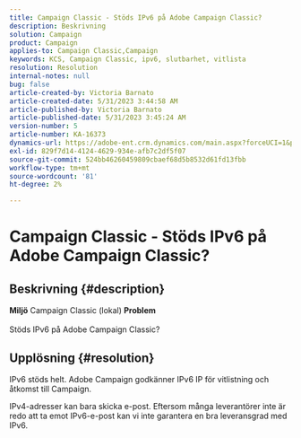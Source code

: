 ```yaml
---
title: Campaign Classic - Stöds IPv6 på Adobe Campaign Classic?
description: Beskrivning
solution: Campaign
product: Campaign
applies-to: Campaign Classic,Campaign
keywords: KCS, Campaign Classic, ipv6, slutbarhet, vitlista
resolution: Resolution
internal-notes: null
bug: false
article-created-by: Victoria Barnato
article-created-date: 5/31/2023 3:44:58 AM
article-published-by: Victoria Barnato
article-published-date: 5/31/2023 3:45:24 AM
version-number: 5
article-number: KA-16373
dynamics-url: https://adobe-ent.crm.dynamics.com/main.aspx?forceUCI=1&pagetype=entityrecord&etn=knowledgearticle&id=66d40181-65ff-ed11-8f6e-6045bd006149
exl-id: 829f7d14-4124-4629-934e-afb7c2df5f07
source-git-commit: 524bb46260459809cbaef68d5b8532d61fd13fbb
workflow-type: tm+mt
source-wordcount: '81'
ht-degree: 2%

---
```


# Campaign Classic - Stöds IPv6 på Adobe Campaign Classic?

## Beskrivning {#description}

<b>Miljö</b>
Campaign Classic (lokal)
<b>Problem</b><br><br>Stöds IPv6 på Adobe Campaign Classic?<br>

## Upplösning {#resolution}


IPv6 stöds helt. Adobe Campaign godkänner IPv6 IP för vitlistning och åtkomst till Campaign.

IPv4-adresser kan bara skicka e-post. Eftersom många leverantörer inte är redo att ta emot IPv6-e-post kan vi inte garantera en bra leveransgrad med IPv6.
